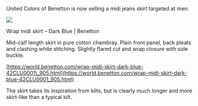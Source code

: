 United Colors of Benetton is now selling a midi jeans skirt targeted at men:

[](https://world.benetton.com/wrap-midi-skirt-dark-blue-42CLU0001_905.html "Wrap midi skirt - Dark Blue | Benetton")

![](Benetton_23P_42CLU0001_905_F_Full_generic.jpg)

Wrap midi skirt – Dark Blue | Benetton

Mid-calf length skirt in pure cotton chambray. Plain front panel, back pleats and clashing white stitching. Slightly flared cut and wrap closure with side buckle.

[https://world.benetton.com/wrap-midi-skirt-dark-blue-42CLU0001\_905.html](https://world.benetton.com/wrap-midi-skirt-dark-blue-42CLU0001_905.html)

The skirt takes its inspiration from kilts, but is clearly much longer and more skirt-like than a typical kilt.